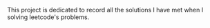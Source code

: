 This project is dedicated to record all the solutions
I have met when I solving leetcode's problems.
